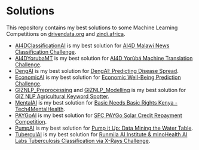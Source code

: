 # Solutions
This repository contains my best solutions to some Machine Learning Competitions on [drivendata.org](https://www.drivendata.org) and [zindi.africa](https://zindi.africa).

* [AI4DClassificationAI](https://github.com/kogni7git/solutions/blob/main/AI4DClassificationAI.ipynb) is my best solution for [AI4D Malawi News Classification Challenge](https://zindi.africa/competitions/ai4d-malawi-news-classification-challenge).
* [AI4DYorubaMT](https://github.com/kogni7git/solutions/blob/main/AI4DYorubaMT.ipynb) is my best solution for [AI4D Yorùbá Machine Translation Challenge](https://zindi.africa/competitions/ai4d-yoruba-machine-translation-challenge).
* [DengAI](https://github.com/kogni7git/solutions/blob/main/DengAI.jl) is my best solution for [DengAI: Predicting Disease Spread](https://www.drivendata.org/competitions/44/dengai-predicting-disease-spread/).
* [EconomicAI](https://github.com/kogni7git/solutions/blob/main/EconomicAI.ipynb) is my best solution for [Economic Well-Being Prediction Challenge](https://zindi.africa/competitions/economic-well-being-prediction-challenge).
* [GIZNLP_Preprocessing](https://github.com/kogni7git/solutions/blob/main/GIZNLP_Preprocessing.ipynb) and [GIZNLP_Modelling](https://github.com/kogni7git/solutions/blob/main/GIZNLP_Modelling.ipynb) is my best solution for [GIZ NLP Agricultural Keyword Spotter](https://zindi.africa/competitions/giz-nlp-agricultural-keyword-spotter).
* [MentalAI](https://github.com/kogni7git/solutions/blob/main/MentalAI.ipynb) is my best solution for [Basic Needs Basic Rights Kenya - Tech4MentalHealth](https://zindi.africa/competitions/basic-needs-basic-rights-kenya-tech4mentalhealth).
* [PAYGoAI](https://github.com/kogni7git/solutions/blob/main/PAYGoAI.ipynb) is my best solution for [SFC PAYGo Solar Credit Repayment Competition](https://zindi.africa/competitions/sfc-paygo-solar-credit-repayment-competition).
* [PumpAI](https://github.com/kogni7git/solutions/blob/main/PumpAI.R) is my best solution for [Pump it Up: Data Mining the Water Table](https://www.drivendata.org/competitions/7/pump-it-up-data-mining-the-water-table/).
* [TuberculAI](https://github.com/kogni7git/solutions/blob/main/TuberculAI.ipynb) is my best solution for [Runmila AI Institute & minoHealth AI Labs Tuberculosis Classification via X-Rays Challenge](https://zindi.africa/competitions/runmila-ai-institute-minohealth-ai-labs-tuberculosis-classification-via-x-rays-challenge).
